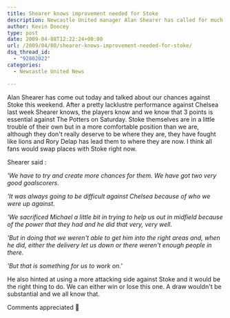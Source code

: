 ```yaml
---
title: Shearer knows improvement needed for Stoke
description: Newcastle United manager Alan Shearer has called for much needed improvement from his squad ahead of their trip to Stoke City.
author: Kevin Doocey
type: post
date: 2009-04-08T12:22:24+00:00
url: /2009/04/08/shearer-knows-improvement-needed-for-stoke/
dsq_thread_id:
  - "92802022"
categories:
  - Newcastle United News

---
```

Alan Shearer has come out today and talked about our chances against Stoke this weekend. After a pretty lacklustre performance against Chelsea last week Shearer knows, the players know and we know that 3 points is essential against The Potters on Saturday. Stoke themselves are in a little trouble of their own but in a more comfortable position than we are, although they don't really deserve to be where they are, they have fought like lions and Rory Delap has lead them to where they are now. I think all fans would swap places with Stoke right now.

Shearer said :

_'We have to try and create more chances for them. We have got two very good goalscorers._

_'It was always going to be difficult against Chelsea because of who we were up against._

_'We sacrificed Michael a little bit in trying to help us out in midfield because of the power that they had and he did that very, very well._

_'But in doing that we weren't able to get him into the right areas and, when he did, either the delivery let us down or there weren't enough people in there._

_'But that is something for us to work on.'_

He also hinted at using a more attacking side against Stoke and it would be the right thing to do. We can either win or lose this one. A draw wouldn't be substantial and we all know that.

Comments appreciated 🙂
